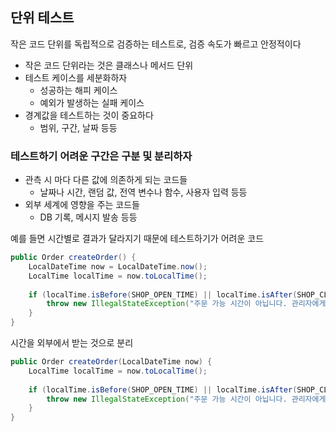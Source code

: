 ## 단위 테스트
작은 코드 단위를 독립적으로 검증하는 테스트로, 검증 속도가 빠르고 안정적이다
- 작은 코드 단위라는 것은 클래스나 메서드 단위
- 테스트 케이스를 세분화하자
	- 성공하는 해피 케이스
	- 예외가 발생하는 실패 케이스
- 경계값을 테스트하는 것이 중요하다
	- 범위, 구간, 날짜 등등

### 테스트하기 어려운 구간은 구분 및 분리하자
- 관측 시 마다 다른 값에 의존하게 되는 코드들
	- 날짜나 시간, 랜덤 값, 전역 변수나 함수, 사용자 입력 등등
- 외부 세계에 영향을 주는 코드들
	- DB 기록, 메시지 발송 등등

예를 들면 시간별로 결과가 달라지기 때문에 테스트하기가 어려운 코드
```java
public Order createOrder() {  
	LocalDateTime now = LocalDateTime.now();  
	LocalTime localTime = now.toLocalTime();  
  
	if (localTime.isBefore(SHOP_OPEN_TIME) || localTime.isAfter(SHOP_CLOSE_TIME)) {  
		throw new IllegalStateException("주문 가능 시간이 아닙니다. 관리자에게 문의하세요.");  
	}
}
```

시간을 외부에서 받는 것으로 분리
```java
public Order createOrder(LocalDateTime now) {
	LocalTime localTime = now.toLocalTime();  
  
	if (localTime.isBefore(SHOP_OPEN_TIME) || localTime.isAfter(SHOP_CLOSE_TIME)) {  
		throw new IllegalStateException("주문 가능 시간이 아닙니다. 관리자에게 문의하세요.");  
	}
}
```
